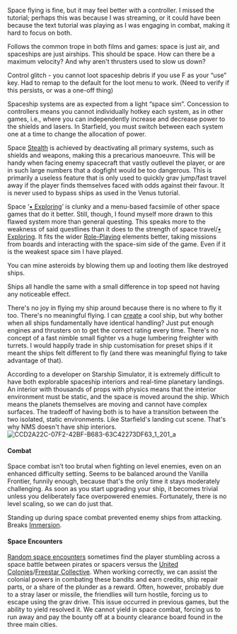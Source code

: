 Space flying is fine, but it may feel better with a controller. I missed the tutorial; perhaps this was because I was streaming, or it could have been because the text tutorial was playing as I was engaging in combat, making it hard to focus on both.

Follows the common trope in both films and games: space is just air, and spaceships are just airships.
	This should be space. How can there be a maximum velocity? And why aren't thrusters used to slow us down?

Control glitch - you cannot loot spaceship debris if you use F as your “use” key. Had to remap to the default for the loot menu to work. (Need to verify if this persists, or was a one-off thing)

Spaceship systems are as expected from a light “space sim”. Concession to controllers means you cannot individually hotkey each system, as in other games, i.e., where you can independently increase and decrease power to the shields and lasers. In Starfield, you must switch between each system one at a time to change the allocation of power.

Space [Stealth](stealth.md) is achieved by deactivating all primary systems, such as shields and weapons, making this a precarious manoeuvre. This will be handy when facing enemy spacecraft that vastly outlevel the player, or are in such large numbers that a dogfight would be too dangerous.
	This is primarily a useless feature that is only used to quickly grav jump/fast travel away if the player finds themselves faced with odds against their favour. It is never used to bypass ships as used in the Venus tutorial.

Space ‘[• Exploring](•%20Exploring.md)’ is clunky and a menu-based facsimile of other space games that do it better. Still, though, I found myself more drawn to this flawed system more than general questing. 
	This speaks more to the weakness of said questlines than it does to the strength of space travel/[• Exploring](•%20Exploring.md).
It fits the wider [Role-Playing](Role-Playing.md) elements better, taking missions from boards and interacting with the space-sim side of the game. Even if it is the weakest space sim I have played. 

You can mine asteroids by blowing them up and looting them like destroyed ships.

Ships all handle the same with a small difference in top speed not having any noticeable effect.

There's no joy in flying my ship around because there is no where to fly it too. There's no meaningful flying. I can [create](Ship%20Building.md) a cool ship, but why bother when all ships fundamentally have identical handling? Just put enough engines and thrusters on to get the correct rating every time. There's no concept of a fast nimble small fighter vs a huge lumbering freighter with turrets. I would happily trade in ship customisation for preset ships if it meant the ships felt different to fly (and there was meaningful flying to take advantage of that).

According to a developer on Starship Simulator, it is extremely difficult to have both explorable spaceship interiors and real-time planetary landings. An interior with thousands of props with physics means that the interior environment must be static, and the space is moved around the ship. Which means the planets themselves are moving and cannot have complex surfaces. The tradeoff of having both is to have a transition between the two isolated, static environments. Like Starfield's landing cut scene. That's why NMS doesn't have ship interiors.
![CCD2A22C-07F2-42BF-B683-63C42273DF63_1_201_a](CCD2A22C-07F2-42BF-B683-63C42273DF63_1_201_a.jpeg)

#### Combat
Space combat isn’t too brutal when fighting on level enemies, even on an enhanced difficulty setting. Seems to be balanced around the Vanilla Frontier, funnily enough, because that's the only time it stays moderately challenging. As soon as you start upgrading your ship, it becomes trivial unless you deliberately face overpowered enemies. Fortunately, there is no level scaling, so we can do just that.

Standing up during space combat prevented enemy ships from attacking. Breaks [Immersion](Immersion.md).
#### Space Encounters
[Random space encounters](Random%20Encounters.md) sometimes find the player stumbling across a space battle between pirates or spacers versus the [United Colonies](United%20Colonies.md)/[Freestar Collective](Freestar%20Collective.md). 
When working correctly, we can assist the colonial powers in combating these bandits and earn credits, ship repair parts, or a share of the plunder as a reward. Often, however, probably due to a stray laser or missile, the friendlies will turn hostile, forcing us to escape using the grav drive. This issue occurred in previous games, but the ability to yield resolved it. 
We cannot yield in space combat, forcing us to run away and pay the bounty off at a bounty clearance board found in the three main cities.
